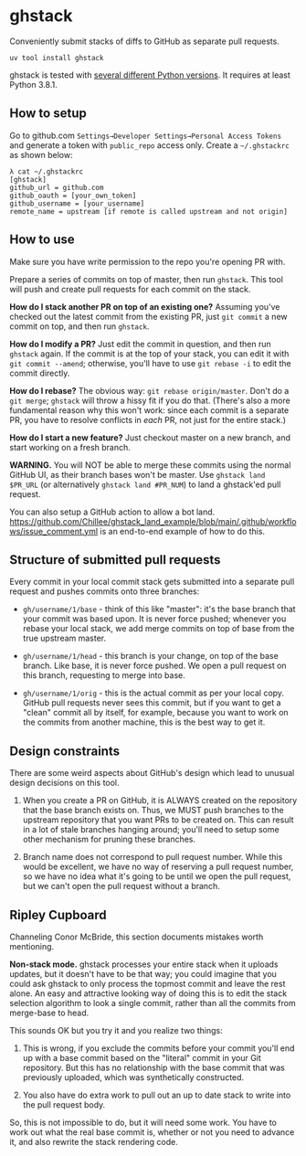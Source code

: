# ghstack

Conveniently submit stacks of diffs to GitHub as separate pull requests.

```
uv tool install ghstack
```

ghstack is tested with 
[several different Python versions](https://github.com/ezyang/ghstack/blob/master/.github/workflows/test.yml#L13). 
It requires at least Python 3.8.1.

## How to setup

Go to github.com `Settings→Developer Settings→Personal Access Tokens` and
generate a token with `public_repo` access only.
Create a `~/.ghstackrc` as shown below:
```
λ cat ~/.ghstackrc
[ghstack]
github_url = github.com
github_oauth = [your_own_token]
github_username = [your_username]
remote_name = upstream [if remote is called upstream and not origin]
```

## How to use

Make sure you have write permission to the repo you're opening PR with.

Prepare a series of commits on top of master, then run `ghstack`.  This
tool will push and create pull requests for each commit on the stack.

**How do I stack another PR on top of an existing one?** Assuming
you've checked out the latest commit from the existing PR, just
`git commit` a new commit on top, and then run `ghstack`.

**How do I modify a PR?**  Just edit the commit in question, and then
run `ghstack` again.  If the commit is at the top of your stack,
you can edit it with `git commit --amend`; otherwise, you'll have
to use `git rebase -i` to edit the commit directly.

**How do I rebase?**  The obvious way: `git rebase origin/master`.
Don't do a `git merge`; `ghstack` will throw a hissy fit if you
do that.  (There's also a more fundamental reason why this
won't work: since each commit is a separate PR, you have to
resolve conflicts in *each* PR, not just for the entire stack.)

**How do I start a new feature?**  Just checkout master on a new
branch, and start working on a fresh branch.

**WARNING.**  You will NOT be able to merge these commits using the
normal GitHub UI, as their branch bases won't be master.  Use
`ghstack land $PR_URL` (or alternatively `ghstack land #PR_NUM`) to land
a ghstack'ed pull request.

You can also setup a GitHub action to allow a bot land.
https://github.com/Chillee/ghstack_land_example/blob/main/.github/workflows/issue_comment.yml is an end-to-end example of how to do this.

## Structure of submitted pull requests

Every commit in your local commit stack gets submitted into a separate
pull request and pushes commits onto three branches:

* `gh/username/1/base` - think of this like "master": it's the base
  branch that your commit was based upon.  It is never force pushed;
  whenever you rebase your local stack, we add merge commits on top of
  base from the true upstream master.

* `gh/username/1/head` - this branch is your change, on top of the base
  branch.  Like base, it is never force pushed.  We open a pull request
  on this branch, requesting to merge into base.

* `gh/username/1/orig` - this is the actual commit as per your local
  copy.  GitHub pull requests never sees this commit, but if you want
  to get a "clean" commit all by itself, for example, because you
  want to work on the commits from another machine, this is the best way
  to get it.

## Design constraints

There are some weird aspects about GitHub's design which lead to unusual
design decisions on this tool.

1. When you create a PR on GitHub, it is ALWAYS created on the
   repository that the base branch exists on.  Thus, we MUST
   push branches to the upstream repository that you want
   PRs to be created on.  This can result in a lot of stale
   branches hanging around; you'll need to setup some other
   mechanism for pruning these branches.

2. Branch name does not correspond to pull request number. While this
   would be excellent, we have no way of reserving a pull request
   number, so we have no idea what it's going to be until we open
   the pull request, but we can't open the pull request without a
   branch.

## Ripley Cupboard

Channeling Conor McBride, this section documents mistakes worth
mentioning.

**Non-stack mode.**  ghstack processes your entire stack when it
uploads updates, but it doesn't have to be that way; you could
imagine that you could ask ghstack to only process the topmost
commit and leave the rest alone.  An easy and attractive
looking way of doing this is to edit the stack selection algorithm
to look a single commit, rather than all the commits from
merge-base to head.

This sounds OK but you try it and you realize two things:

1. This is wrong, if you exclude the commits before your commit
   you'll end up with a base commit based on the "literal"
   commit in your Git repository.  But this has no relationship
   with the base commit that was previously uploaded, which
   was synthetically constructed.

2. You also have do extra work to pull out an up to date stack
   to write into the pull request body.

So, this is not impossible to do, but it will need some work.
You have to work out what the real base commit is, whether
or not you need to advance it, and also rewrite the stack rendering
code.
